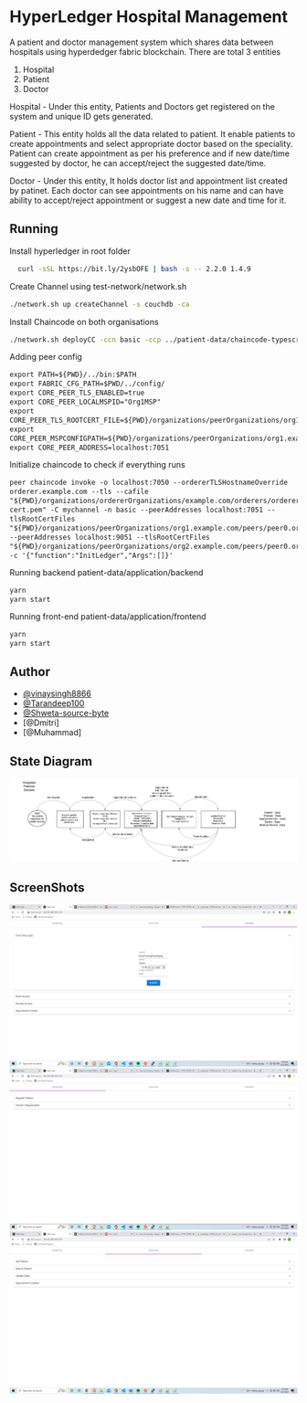 
# HyperLedger Hospital Management 
A patient and doctor management system which shares data between hospitals using hyperdedger fabric blockchain. There are total 3 entities 
1. Hospital
2. Patient
3. Doctor

Hospital - Under this entity, Patients and Doctors get registered on the system and unique ID gets generated. 

Patient - This entity holds all the data related to patient. It enable patients to create appointments and select appropriate doctor based on the speciality. Patient can create appointment as per his preference and if new date/time suggested by doctor, he can accept/reject the suggested date/time.

Doctor - Under this entity, It holds doctor list and appointment list created by patinet. Each doctor can see appointments on his name and can have ability to accept/reject appointment or suggest a new date and time for it.






## Running


Install hyperledger in root folder
```bash
  curl -sSL https://bit.ly/2ysbOFE | bash -s -- 2.2.0 1.4.9
```

Create Channel using test-network/network.sh

```bash
./network.sh up createChannel -s couchdb -ca
```

Install Chaincode on both organisations

```bash
./network.sh deployCC -ccn basic -ccp ../patient-data/chaincode-typescript/ -ccl typescript
```

Adding peer config
```
export PATH=${PWD}/../bin:$PATH
export FABRIC_CFG_PATH=$PWD/../config/
export CORE_PEER_TLS_ENABLED=true
export CORE_PEER_LOCALMSPID="Org1MSP"
export CORE_PEER_TLS_ROOTCERT_FILE=${PWD}/organizations/peerOrganizations/org1.example.com/peers/peer0.org1.example.com/tls/ca.crt
export CORE_PEER_MSPCONFIGPATH=${PWD}/organizations/peerOrganizations/org1.example.com/users/Admin@org1.example.com/msp
export CORE_PEER_ADDRESS=localhost:7051
```

Initialize chaincode to check if everything runs

```
peer chaincode invoke -o localhost:7050 --ordererTLSHostnameOverride orderer.example.com --tls --cafile "${PWD}/organizations/ordererOrganizations/example.com/orderers/orderer.example.com/msp/tlscacerts/tlsca.example.com-cert.pem" -C mychannel -n basic --peerAddresses localhost:7051 --tlsRootCertFiles "${PWD}/organizations/peerOrganizations/org1.example.com/peers/peer0.org1.example.com/tls/ca.crt" --peerAddresses localhost:9051 --tlsRootCertFiles "${PWD}/organizations/peerOrganizations/org2.example.com/peers/peer0.org2.example.com/tls/ca.crt" -c '{"function":"InitLedger","Args":[]}'
```

Running backend patient-data/application/backend
```
yarn
yarn start
```

Running front-end patient-data/application/frontend
```
yarn 
yarn start
```
## Author

- [@vinaysingh8866](https://github.com/vinaysingh8866/)
- [@Tarandeep100](https://github.com/Tarandeep100/)
- [@Shweta-source-byte](https://github.com/Shweta-source-byte)
- [@Dmitri]
- [@Muhammad]

## State Diagram

![State Diagram](https://raw.githubusercontent.com/tarandeep100/HyperLedgerMedicalData/main/State%20Diagram.jpg)


## ScreenShots

![Patient ](https://raw.githubusercontent.com/tarandeep100/HyperLedgerMedicalData/main/PatientScreenShot.png)
![Hospital ](https://raw.githubusercontent.com/tarandeep100/HyperLedgerMedicalData/main/HospitalScreenShot.png)
![Doctor ](https://raw.githubusercontent.com/tarandeep100/HyperLedgerMedicalData/main/DoctorScreenShot.png)


